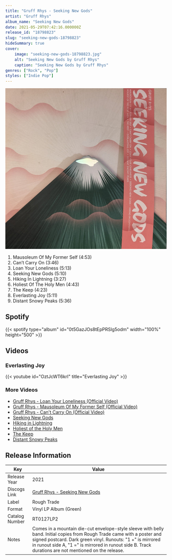 ```yaml
---
title: "Gruff Rhys - Seeking New Gods"
artist: "Gruff Rhys"
album_name: "Seeking New Gods"
date: 2021-05-29T07:42:16.000000Z
release_id: "18798823"
slug: "seeking-new-gods-18798823"
hideSummary: true
cover:
    image: "seeking-new-gods-18798823.jpg"
    alt: "Seeking New Gods by Gruff Rhys"
    caption: "Seeking New Gods by Gruff Rhys"
genres: ["Rock", "Pop"]
styles: ["Indie Pop"]
---
```


![Seeking New Gods by Gruff Rhys](seeking-new-gods-18798823.jpg)

<!-- section break -->

1. Mausoleum Of My Former Self (4:53)
2. Can’t Carry On (3:46)
3. Loan Your Loneliness (5:13)
4. Seeking New Gods (5:10)
5. Hiking In Lightning (3:27)
6. Holiest Of The Holy Men (4:43)
7. The Keep (4:23)
8. Everlasting Joy (5:11)
9. Distant Snowy Peaks (5:36)

<!-- section break -->


## Spotify
{{< spotify type="album" id="0t5GazJOs8tEpPRSlg5odm" width="100%" height="500" >}}



## Videos
### Everlasting Joy
{{< youtube id="OztJcWT6krI" title="Everlasting Joy" >}}<br>

### More Videos

- [Gruff Rhys - Loan Your Loneliness (Official Video)](https://www.youtube.com/watch?v=nr3HnNMS1Cw)
- [Gruff Rhys - Mausoleum Of My Former Self (Official Video)](https://www.youtube.com/watch?v=uBWtjXHjD7M)
- [Gruff Rhys - Can't Carry On (Official Video)](https://www.youtube.com/watch?v=BGCOztNcB3w)
- [Seeking New Gods](https://www.youtube.com/watch?v=5NEwvd9lhKg)
- [Hiking in Lightning](https://www.youtube.com/watch?v=hkIHf9JyhBQ)
- [Holiest of the Holy Men](https://www.youtube.com/watch?v=wdNwnMzDKdA)
- [The Keep](https://www.youtube.com/watch?v=PCEVReHswGY)
- [Distant Snowy Peaks](https://www.youtube.com/watch?v=aKUrrXx6HQg)


## Release Information
|  Key           | Value                                                |
| ---------------| ---------------------------------------------------- |
| Release Year   | 2021                                   |
| Discogs Link   | [Gruff Rhys - Seeking New Gods](https://www.discogs.com/release/18798823-Gruff-Rhys-Seeking-New-Gods) |
| Label          | Rough Trade |
| Format         | Vinyl LP Album (Green) |
| Catalog Number | RT0127LP2 |
| Notes | Comes in a mountain die-cut envelope-style sleeve with belly band.  Initial copies from Rough Trade came with a poster and signed postcard.  Dark green vinyl.  Runouts: "1 +" is mirrored in runout side A, "1 =" is mirrored in runout side B.  Track durations are not mentioned on the release. |
